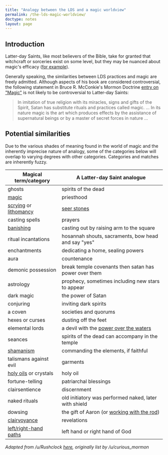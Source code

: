 ```yaml
---
title: "Analogy between the LDS and a magic worldview"
permalink: /the-lds-magic-worldview/
doctype: notes
layout: page
---
```


## Introduction

Latter-day Saints, like most believers of the Bible, take for granted that
witchcraft or sorceries exist on some level, but they may be nuanced about
magic's efficacy ([for
example](https://askgramps.org/how-can-i-stay-away-from-the-consequences-and-influence-of-black-magic/)).

Generally speaking, the similarities between LDS practices and magic are freely admitted.  Although aspects of his book are considered controversial, the following statement in Bruce R. McConkie's Mormon Doctrine [entry on "Magic"](https://archive.org/details/MormonDoctrine1966/page/n335/mode/2up?q=magic) is not likely to be controversial to Latter-day Saints:

> In imitation of true religion with its miracles, signs and gifts of the Spirit, Satan has substitute rituals and practices called magic. ... In its nature magic is the art which produces effects by the assistance of supernatural beings or by a master of secret forces in nature ...

## Potential similarities

Due to the various shades of meaning found in the world of magic and the inherently imprecise nature of analogy, some of the categories below will overlap to varying degrees with other categories.  Categories and matches are inherently fuzzy.

| Magical term/category                                    | A Latter-day Saint analogue                                 |
|----------------------------------------------------------|-------------------------------------------------------------|
| ghosts                                                   | spirits of the dead                                         |
| [magic][magic-definition]                                | priesthood                                                  |
| [scrying][scrying-wikipedia] or [lithomancy][lithomancy] | [seer stones][seer-stones]                                  |
| casting spells                                           | prayers                                                     |
| [banishing][banishing]                                   | casting out by raising arm to the square                    |
| ritual incantations                                      | hosannah shouts, sacraments, bow head and say "yes"         |
| enchantments                                             | dedicating a home, sealing powers                           |
| aura                                                     | countenance                                                 |
| demonic possession                                       | break temple covenants then satan has power over them       |
| astrology                                                | prophecy, sometimes including new stars to appear           |
| dark magic                                               | the power of Satan                                          |
| conjuring                                                | inviting dark spirits                                       |
| a coven                                                  | societies and quorums                                       |
| hexes or curses                                          | dusting off the feet                                        |
| elemental lords                                          | a devil with the [power over the waters][satan-power-water] |
| seances                                                  | spirits of the dead can accompany in the temple             |
| [shamanism][shamanism]                                   | commanding the elements, if faithful                        |
| talismans against evil                                   | garments                                                    |
| [holy oils][holy-and-power-oils] or crystals             | holy oil                                                    |
| fortune-telling                                          | patriarchal blessings                                       |
| clairsentience                                           | discernment                                                 |
| naked rituals                                            | old initiatory was performed naked, later with shield       |
| dowsing                                                  | the gift of Aaron (or [working with the rod][boc-rod])      |
| [clairvoyance][clairvoyance]                             | revelations                                                 |
| [left/right-hand paths][left-right-paths]                | left hand or right hand of God                              |

*Adapted from /u/Rushclock [here](https://www.reddit.com/r/exmormon/comments/kwnsha/how_many_absurdities_can_we_list_that_mormons/gj58zlb/), originally list by /u/curious\_mormon*

[banishing]: https://en.wikipedia.org/wiki/Banishing
[boc-rod]: https://www.josephsmithpapers.org/paper-summary/book-of-commandments-1833/23
[clairvoyance]: https://en.wikipedia.org/wiki/Clairvoyance
[holy-and-power-oils]: http://docsolomons.com/wp/product/holy-oils/
[left-right-paths]: https://en.wikipedia.org/wiki/Left-hand_path_and_right-hand_path
[lithomancy]: https://en.wikipedia.org/wiki/Lithomancy
[magic-definition]: https://www.merriam-webster.com/dictionary/magic
[satan-power-water]: https://www.ldsliving.com/Where-the-Saying-Satan-has-Dominion-over-the-Water-Came-from-And-Why-It-s-Used-in-Connection-with-Missionaries/s/84882
[scrying-wikipedia]: https://en.wikipedia.org/wiki/Scrying
[seer-stones]: https://www.churchofjesuschrist.org/study/history/topics/seer-stones?lang=eng
[shamanism]: https://en.wikipedia.org/wiki/Shamanism
